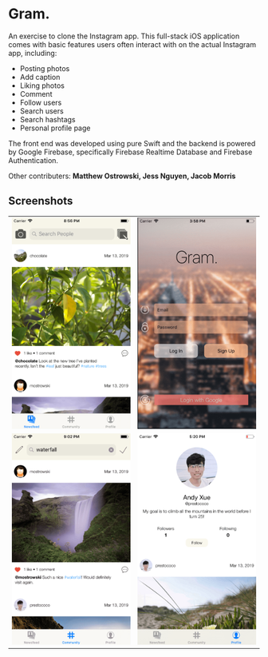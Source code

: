 # Gram.

An exercise to clone the Instagram app. This full-stack iOS application comes with basic features users often interact with on the actual Instagram app, including:

- Posting photos
- Add caption
- Liking photos
- Comment
- Follow users
- Search users
- Search hashtags
- Personal profile page

The front end was developed using pure Swift and the backend is powered by Google Firebase, specifically Firebase Realtime Database and Firebase Authentication.

Other contributers: **Matthew Ostrowski, Jess Nguyen, Jacob Morris**

## Screenshots

|            |            |
|------------|------------|
|![](1.png)  |  ![](2.png)|
|![](3.png)  |  ![](4.png)|

